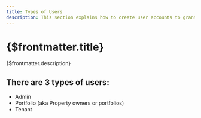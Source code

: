 ```yaml
---
title: Types of Users
description: This section explains how to create user accounts to grant access to the different Aqaratech portals.
---
```


# {$frontmatter.title}

{$frontmatter.description}

## There are 3 types of users:

- Admin
- Portfolio (aka Property owners or portfolios)
- Tenant

<!-- All user accounts can be managed through the [Auth0 dashboard](https://auth0.com). -->
